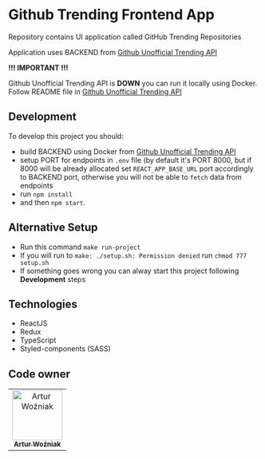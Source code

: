 # Github Trending Frontend App

Repository contains UI application called GitHub Trending Repositories

Application uses BACKEND from [Github Unofficial Trending API](https://github.com/huchenme/github-trending-api)

**!!! IMPORTANT !!!**

Github Unofficial Trending API is **DOWN** you can run it locally using Docker. Follow README file in 
[Github Unofficial Trending API](https://github.com/huchenme/github-trending-api)
## Development
To develop this project you should:
- build BACKEND using Docker from [Github Unofficial Trending API](https://github.com/huchenme/github-trending-api)
- setup PORT for endpoints in `.env` file (by default it's PORT 8000, but if 8000 will be already allocated set `REACT_APP_BASE_URL` port accordingly to BACKEND port, otherwise you will not be able to `fetch` data from endpoints
-  run `npm install`
- and then `npm start`.

## Alternative Setup

 - Run this command `make run-project`
 - If you will run to `make: ./setup.sh: Permission denied` run `chmod 777 setup.sh`
 - If something goes wrong you can alway start this project following **Development** steps

## Technologies

- ReactJS
- Redux
- TypeScript
- Styled-components (SASS)

## Code owner

<table>
  <tr>
    <td align="center">
      <a href="https://github.com/artuone83">
        <img src="https://avatars3.githubusercontent.com/u/32961497?v=4" width="100px;" alt="Artur Woźniak"/>
        <br />
        <sub><b>Artur Woźniak</b></sub>
      </a>
    </td>
  </tr>
</table>
